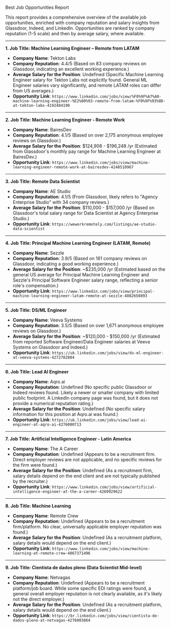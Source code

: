 Best Job Opportunities Report

This report provides a comprehensive overview of the available job opportunities, enriched with company reputation and salary insights from Glassdoor, Indeed, and LinkedIn. Opportunities are ranked by company reputation (1-5 scale) and then by average salary, where available.

---

**1. Job Title: Machine Learning Engineer – Remote from LATAM**
*   **Company Name**: Tekton Labs
*   **Company Reputation**: 4.4/5 (Based on 83 company reviews on Glassdoor, indicating an excellent working experience.)
*   **Average Salary for the Position**: Undefined (Specific Machine Learning Engineer salary for Tekton Labs not explicitly found. General ML Engineer salaries vary significantly, and remote LATAM roles can differ from US averages.)
*   **Opportunity Link**: `https://www.linkedin.com/jobs/view/%F0%9F%A7%A0-machine-learning-engineer-%E2%80%93-remote-from-latam-%F0%9F%93%8D-at-tekton-labs-4192484190`

---

**2. Job Title: Machine Learning Engineer - Remote Work**
*   **Company Name**: BairesDev
*   **Company Reputation**: 4.1/5 (Based on over 2,175 anonymous employee reviews on Glassdoor.)
*   **Average Salary for the Position**: $124,908 - $196,248 /yr (Estimated from Glassdoor's monthly pay range for Machine Learning Engineer at BairesDev.)
*   **Opportunity Link**: `https://www.linkedin.com/jobs/view/machine-learning-engineer-remote-work-at-bairesdev-4248510967`

---

**3. Job Title: Remote Data Scientist**
*   **Company Name**: AE Studio
*   **Company Reputation**: 4.1/5 (From Glassdoor, likely refers to "Agency Enterprise Studio" with 34 company reviews.)
*   **Average Salary for the Position**: $110,000 - $157,000 /yr (Based on Glassdoor's total salary range for Data Scientist at Agency Enterprise Studio.)
*   **Opportunity Link**: `https://weworkremotely.com/listings/ae-studio-data-scientist`

---

**4. Job Title: Principal Machine Learning Engineer (LATAM, Remote)**
*   **Company Name**: Sezzle
*   **Company Reputation**: 3.9/5 (Based on 161 company reviews on Glassdoor, indicating a good working experience.)
*   **Average Salary for the Position**: ~$235,000 /yr (Estimated based on the general US average for Principal Machine Learning Engineer and Sezzle's Principal Software Engineer salary range, reflecting a senior role's compensation.)
*   **Opportunity Link**: `https://www.linkedin.com/jobs/view/principal-machine-learning-engineer-latam-remote-at-sezzle-4082658893`

---

**5. Job Title: DS/ML Engineer**
*   **Company Name**: Veeva Systems
*   **Company Reputation**: 3.5/5 (Based on over 1,671 anonymous employee reviews on Glassdoor.)
*   **Average Salary for the Position**: ~$120,000 - $150,000 /yr (Estimated from reported Software Engineer/Data Engineer salaries at Veeva Systems on Glassdoor and Indeed.)
*   **Opportunity Link**: `https://uk.linkedin.com/jobs/view/ds-ml-engineer-at-veeva-systems-4272782804`

---

**6. Job Title: Lead AI Engineer**
*   **Company Name**: Aqro.ai
*   **Company Reputation**: Undefined (No specific public Glassdoor or Indeed reviews found. Likely a newer or smaller company with limited public footprint. A LinkedIn company page was found, but it does not provide a numerical reputation rating.)
*   **Average Salary for the Position**: Undefined (No specific salary information for this position at Aqro.ai was found.)
*   **Opportunity Link**: `https://uk.linkedin.com/jobs/view/lead-ai-engineer-at-aqro-ai-4276000713`

---

**7. Job Title: Artificial Intelligence Engineer - Latin America**
*   **Company Name**: The A Career
*   **Company Reputation**: Undefined (Appears to be a recruitment firm. Direct employer reviews are not applicable, and no specific reviews for the firm were found.)
*   **Average Salary for the Position**: Undefined (As a recruitment firm, salary details depend on the end client and are not typically published by the recruiter.)
*   **Opportunity Link**: `https://www.linkedin.com/jobs/view/artificial-intelligence-engineer-at-the-a-career-4269929622`

---

**8. Job Title: Machine Learning**
*   **Company Name**: Remote Crew
*   **Company Reputation**: Undefined (Appears to be a recruitment firm/platform. No clear, universally applicable employer reputation was found.)
*   **Average Salary for the Position**: Undefined (As a recruitment platform, salary details would depend on the end client.)
*   **Opportunity Link**: `https://www.linkedin.com/jobs/view/machine-learning-at-remote-crew-4067371496`

---

**9. Job Title: Cientista de dados pleno (Data Scientist Mid-level)**
*   **Company Name**: Netvagas
*   **Company Reputation**: Undefined (Appears to be a recruitment platform/job board. While some specific EDI ratings were found, a general overall employer reputation is not clearly available, as it's likely not the direct employer.)
*   **Average Salary for the Position**: Undefined (As a recruitment platform, salary details would depend on the end client.)
*   **Opportunity Link**: `https://br.linkedin.com/jobs/view/cientista-de-dados-pleno-at-netvagas-4276003864`